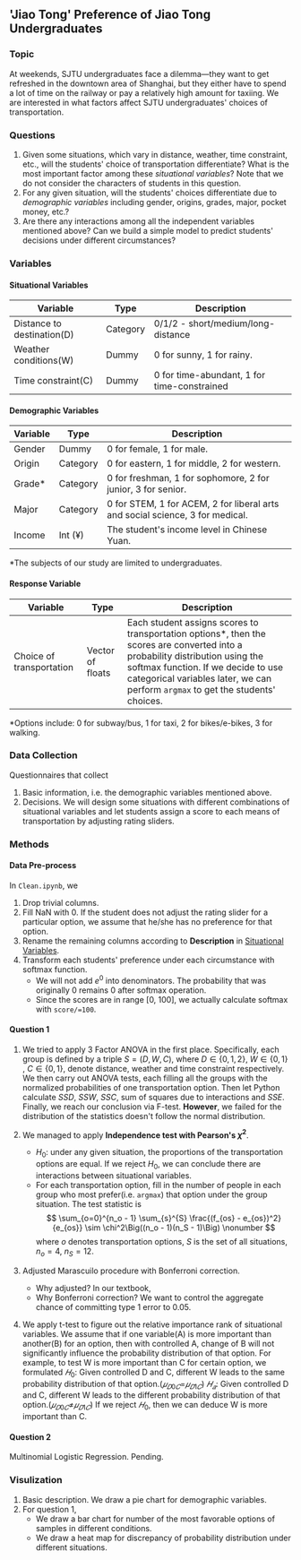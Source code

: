 ## 'Jiao Tong' Preference of Jiao Tong Undergraduates

### Topic

At weekends, SJTU undergraduates face a dilemma—they want to get refreshed in the downtown area of Shanghai, but they either have to spend a lot of time on the railway or pay a relatively high amount for taxiing. We are interested in what factors affect SJTU undergraduates' choices of transportation.

### Questions

1. Given some situations, which vary in distance, weather, time constraint, etc., will the students' choice of transportation differentiate? What is the most important factor among these *situational variables*? Note that we do not consider the characters of students in this question.
2. For any given situation, will the students' choices differentiate due to *demographic variables* including gender, origins, grades, major, pocket money, etc.?
3. Are there any interactions among all the independent variables mentioned above? Can we build a simple model to predict students' decisions under different circumstances?

### Variables

#### Situational Variables

| **Variable**               | **Type** | **Description**                             |
| -------------------------- | -------- | ------------------------------------------- |
| Distance to destination(D) | Category | 0/1/2 - short/medium/long-distance          |
| Weather conditions(W)      | Dummy    | 0 for sunny, 1 for rainy.                   |
| Time constraint(C)         | Dummy    | 0 for time-abundant, 1 for time-constrained |


#### Demographic Variables

| **Variable** | **Type** | **Description**                                              |
| ------------ | -------- | ------------------------------------------------------------ |
| Gender       | Dummy    | 0 for female, 1 for male.                                    |
| Origin       | Category | 0 for eastern, 1 for middle, 2 for western.                  |
| Grade*       | Category | 0 for freshman, 1 for sophomore, 2 for junior, 3 for senior. |
| Major        | Category | 0 for STEM, 1 for ACEM, 2 for liberal arts and social science, 3 for medical. |
| Income       | Int (¥)  | The student's income level in Chinese Yuan.                  |

*The subjects of our study are limited to undergraduates. 

#### Response Variable

| **Variable**             | **Type**         | **Description**                                              |
| ------------------------ | ---------------- | ------------------------------------------------------------ |
| Choice of transportation | Vector of floats | Each student assigns scores to transportation options*, then the scores are converted into a probability distribution using the softmax function. If we decide to use categorical variables later, we can perform `argmax` to get the students' choices. |

*Options include: 0 for subway/bus, 1 for taxi, 2 for bikes/e-bikes, 3 for walking. 

### Data Collection

Questionnaires that collect

1. Basic information, i.e. the demographic variables mentioned above.
2. Decisions. We will design some situations with different combinations of situational variables and let students assign a score to each means of transportation by adjusting rating sliders.

### Methods 

#### Data Pre-process

In `Clean.ipynb`, we

1. Drop trivial columns.
2. Fill NaN with 0. If the student does not adjust the rating slider for a particular option, we assume that he/she has no preference for that option.
3. Rename the remaining columns according to **Description** in [Situational Variables](#situational-variables).
4. Transform each students' preference under each circumstance with softmax function. 
   - We will not add $e^0$ into denominators. The probability that was originally 0 remains 0 after softmax operation.
   - Since the scores are in range [0, 100], we actually calculate softmax with `score/=100`.

#### Question 1

1. We tried to apply 3 Factor ANOVA in the first place. Specifically, each group is defined by a triple $S = (D, W, C)$, where $D \in \{0, 1, 2\}$,  $W \in \{0, 1\}$ , $C \in \{0, 1\}$, denote distance, weather and time constraint respectively. We then carry out ANOVA tests, each filling all the groups with the normalized probabilities of one transportation option. Then let Python calculate $SSD,\ SSW,\ SSC$, sum of squares due to interactions and $SSE$. Finally, we reach our conclusion via F-test. **However**, we failed for the distribution of the statistics doesn't follow the normal distribution.

2. We managed to apply **Independence test with Pearson's $\chi^2$**. 
   - $H_0$: under any given situation, the proportions of the transportation options are equal. If we reject $H_0$, we can conclude there are interactions between situational variables. 
   - For each transportation option, fill in the number of people in each group who most prefer(i.e. `argmax`) that option under the group situation. The test statistic is
   $$
   \sum_{o=0}^{n_o - 1} \sum_{s}^{S} \frac{(f_{os} - e_{os})^2}{e_{os}} \sim \chi^2\Big((n_o - 1)(n_S - 1)\Big)
   \nonumber
   $$
   where $o$ denotes transportation options, $S$ is the set of all situations, $n_o = 4$, $n_S = 12$.

3. Adjusted Marascuilo procedure with Bonferroni correction.
   - Why adjusted? In our textbook, 
   - Why Bonferroni correction? We want to control the aggregate chance of committing type 1 error to 0.05.

4. We apply t-test to figure out the relative importance rank of situational variables. We assume that if one variable(A) is more important than another(B) for an option, then with controlled A, change of B will not significantly influence the probability distribution of that option. For example, to test W is more important than C for certain option, we formulated
$𝐻_0$: Given controlled D and C, different W leads to the same probability distribution of that option.($𝜇_{𝐷0𝐶}$=$𝜇_{𝐷1𝐶}$)
$𝐻_𝑎$: Given controlled D and C, different W leads to the different probability distribution of that option.($𝜇_{𝐷0𝐶}$≠$𝜇_{𝐷1𝐶}$)
If we reject $𝐻_0$, then we can deduce W is more important than C.


#### Question 2

Multinomial Logistic Regression. Pending.

### Visulization

1. Basic description. We draw a pie chart for demographic variables.
2. For question 1, 
   - We draw a bar chart for number of the most favorable options of samples in different conditions.
   - We draw a heat map for discrepancy of probability distribution under different situations.
 